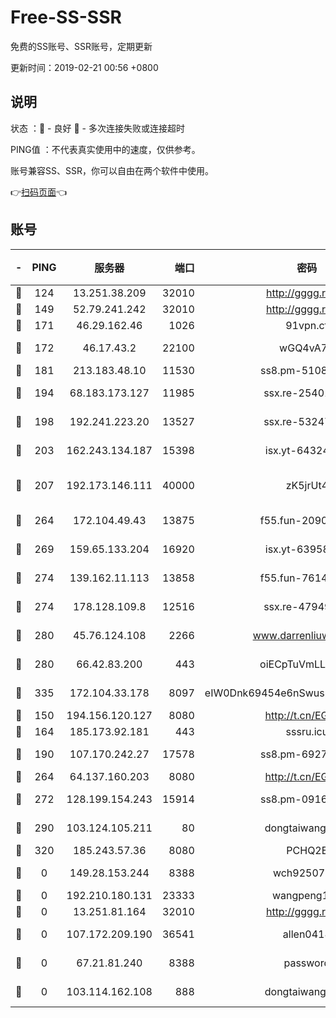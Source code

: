 # Free-SS-SSR

免费的SS账号、SSR账号，定期更新

更新时间：2019-02-21 00:56 +0800

## 说明

状态     ：🙂 - 良好 🙁 - 多次连接失败或连接超时

PING值   ：不代表真实使用中的速度，仅供参考。

账号兼容SS、SSR，你可以自由在两个软件中使用。

👉[扫码页面](https://liesauer.github.io/free-ss-ssr.github.io/)👈

## 账号

|-|PING|服务器|端口|密码|加密方式|区域|
|:----:|:----:|:-----:|-----:|:----:|:----:|:----:|
|🙂|124|13.251.38.209|32010|http://gggg.rocks|chacha20|SG|
|🙂|149|52.79.241.242|32010|http://gggg.rocks|chacha20|KR|
|🙂|171|46.29.162.46|1026|91vpn.cf|rc4-md5|RU|
|🙂|172|46.17.43.2|22100|wGQ4vA7D|aes-256-gcm|RU|
|🙂|181|213.183.48.10|11530|ss8.pm-51089820|rc4-md5|RU|
|🙂|194|68.183.173.127|11985|ssx.re-25401129|aes-256-cfb|US|
|🙂|198|192.241.223.20|13527|ssx.re-53247060|aes-256-cfb|US|
|🙂|203|162.243.134.187|15398|isx.yt-64324153|aes-256-cfb|US|
|🙂|207|192.173.146.111|40000|zK5jrUt4|chacha20-ietf-poly1305|US|
|🙂|264|172.104.49.43|13875|f55.fun-20902073|aes-256-cfb|SG|
|🙂|269|159.65.133.204|16920|isx.yt-63958934|aes-256-cfb|SG|
|🙂|274|139.162.11.113|13858|f55.fun-76142283|aes-256-cfb|SG|
|🙂|274|178.128.109.8|12516|ssx.re-47949672|aes-256-cfb|SG|
|🙂|280|45.76.124.108|2266|www.darrenliuwei.com|aes-256-cfb|AU|
|🙂|280|66.42.83.200|443|oiECpTuVmLLxk4Ts|aes-256-cfb|US|
|🙂|335|172.104.33.178|8097|eIW0Dnk69454e6nSwuspv9DmS201tQ0D|aes-256-cfb|SG|
|🙂|150|194.156.120.127|8080|http://t.cn/EGJIyrl|rc4-md5|RU|
|🙂|164|185.173.92.181|443|sssru.icu|rc4-md5|RU|
|🙂|190|107.170.242.27|17578|ss8.pm-69276184|aes-256-cfb|US|
|🙂|264|64.137.160.203|8080|http://t.cn/EGJIyrl|rc4-md5|CA|
|🙂|272|128.199.154.243|15914|ss8.pm-09160539|aes-256-cfb|SG|
|🙂|290|103.124.105.211|80|dongtaiwang.com|aes-256-cfb|US|
|🙂|320|185.243.57.36|8080|PCHQ2E|rc4-md5|US|
|🙁|0|149.28.153.244|8388|wch92507@#|aes-256-cfb|SG|
|🙁|0|192.210.180.131|23333|wangpeng123|chacha20|US|
|🙁|0|13.251.81.164|32010|http://gggg.rocks|chacha20|SG|
|🙁|0|107.172.209.190|36541|allen0418|aes-256-cfb|US|
|🙁|0|67.21.81.240|8388|password|aes-256-cfb|US|
|🙁|0|103.114.162.108|888|dongtaiwang.com|aes-256-cfb|US|
